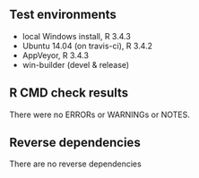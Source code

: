 ## Test environments

* local Windows install, R 3.4.3
* Ubuntu 14.04 (on travis-ci), R 3.4.2
* AppVeyor, R 3.4.3
* win-builder (devel & release)

## R CMD check results
There were no ERRORs or WARNINGs or NOTES. 

## Reverse dependencies

There are no reverse dependencies


